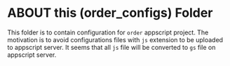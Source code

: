 # ABOUT this (order_configs) Folder

This folder is to contain configuration for `order` appscript project.
The motivation is to avoid configurations files with `js` extension to be uploaded to appscript server. It seems that all `js` file will be converted to `gs` file on appscript server.
